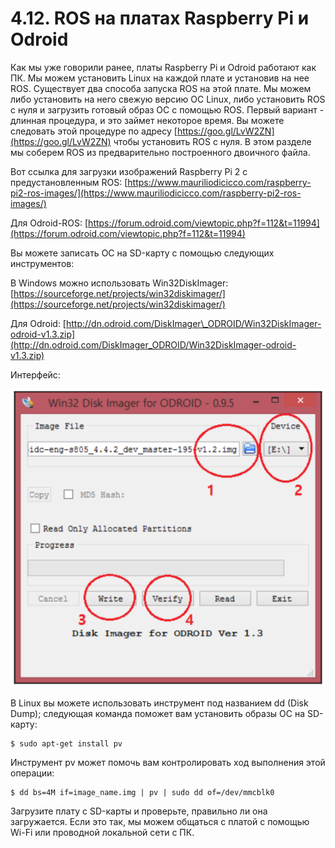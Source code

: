 # 4.12. ROS на платах Raspberry Pi и Odroid

Как мы уже говорили ранее, платы Raspberry Pi и Odroid работают как ПК. Мы можем установить Linux на каждой плате и установив на нее ROS. Существует два способа запуска ROS на этой плате. Мы можем либо установить на него свежую версию ОС Linux, либо установить ROS с нуля и загрузить готовый образ ОС с помощью ROS. Первый вариант - длинная процедура, и это займет некоторое время. Вы можете следовать этой процедуре по адресу [https://goo.gl/LvW2ZN](https://goo.gl/LvW2ZN) чтобы установить ROS с нуля. В этом разделе мы соберем ROS из предварительно построенного двоичного файла.

Вот ссылка для загрузки изображений Raspberry Pi 2 с предустановленным ROS: [https://www.mauriliodicicco.com/raspberry-pi2-ros-images/](https://www.mauriliodicicco.com/raspberry-pi2-ros-images/)

Для Odroid-ROS: [https://forum.odroid.com/viewtopic.php?f=112&t=11994](https://forum.odroid.com/viewtopic.php?f=112&t=11994)

Вы можете записать ОС на SD-карту с помощью следующих инструментов:

В Windows можно использовать Win32DiskImager: [https://sourceforge.net/projects/win32diskimager/](https://sourceforge.net/projects/win32diskimager/)

Для Odroid: [http://dn.odroid.com/DiskImager\_ODROID/Win32DiskImager-odroid-v1.3.zip](http://dn.odroid.com/DiskImager_ODROID/Win32DiskImager-odroid-v1.3.zip)

Интерфейс:

![](../.gitbook/assets/image%20%2820%29.png)

В Linux вы можете использовать инструмент под названием dd \(Disk Dump\); следующая команда поможет вам установить образы ОС на SD-карту:

```text
$ sudo apt-get install pv
```

Инструмент pv может помочь вам контролировать ход выполнения этой операции:

```text
$ dd bs=4M if=image_name.img | pv | sudo dd of=/dev/mmcblk0
```

Загрузите плату с SD-карты и проверьте, правильно ли она загружается. Если это так, мы можем общаться с платой с помощью Wi-Fi или проводной локальной сети с ПК.


